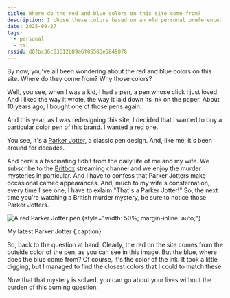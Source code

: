 ```yaml
---
title: Where do the red and blue colors on this site come from?
description: I chose these colors based on an old personal preference.
date: 2025-09-27
tags:
  - personal
  - til
rssid: d0fbc36c03612b89a6f05583e5849078
---
```


By now, you've all been wondering about the red and blue colors on this site. Where do they come from? Why those colors?

Well, you see, when I was a kid, I had a pen, a pen whose click I just loved. And I liked the way it wrote, the way it laid down its ink on the paper. About 10 years ago, I bought one of those pens again.

And this year, as I was redesigning this site, I decided that I wanted to buy a particular color pen of this brand. I wanted a red one.

You see, it's a [Parker Jotter](https://www.parkerpen.com/jotter-pens.html), a classic pen design. And, like me, it's been around for decades.

And here's a fascinating tidbit from the daily life of me and my wife. We subscribe to the [Britbox](https://www.britbox.com/) streaming channel and we enjoy the murder mysteries in particular. And I have to confess that Parker Jotters make occasional cameo appearances. And, much to my wife's consternation, every time I see one, I have to exlaim "That's a Parker Jotter!" So, the next time you're watching a British murder mystery, be sure to notice those Parker Jotters.

![A red Parker Jotter pen](/assets/img/parker-jotter-red.jpg) {style="width: 50%; margin-inline: auto;"}

My latest Parker Jotter {.caption}

So, back to the question at hand. Clearly, the red on the site comes from the outside color of the pen, as you can see in this image. But the blue, where does the blue come from? Of course, it's the color of the ink. It took a little digging, but I managed to find the closest colors that I could to match these.

Now that that mystery is solved, you can go about your lives without the burden of this burning question.
